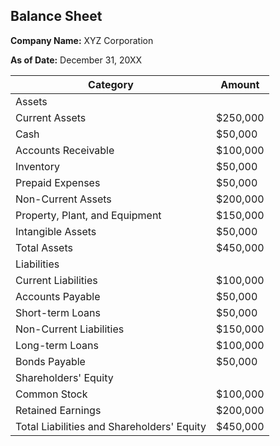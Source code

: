 ## Balance Sheet

**Company Name:** XYZ Corporation

**As of Date:** December 31, 20XX

| Category           | Amount      |
|--------------------|-------------|
| Assets             |             |
| Current Assets     | $250,000    |
| Cash               | $50,000     |
| Accounts Receivable| $100,000    |
| Inventory          | $50,000     |
| Prepaid Expenses   | $50,000     |
| Non-Current Assets | $200,000    |
| Property, Plant, and Equipment | $150,000 |
| Intangible Assets  | $50,000     |
| Total Assets       | $450,000    |
| Liabilities        |             |
| Current Liabilities| $100,000    |
| Accounts Payable   | $50,000     |
| Short-term Loans   | $50,000     |
| Non-Current Liabilities | $150,000 |
| Long-term Loans    | $100,000    |
| Bonds Payable      | $50,000     |
| Shareholders' Equity|           |
| Common Stock       | $100,000    |
| Retained Earnings  | $200,000    |
| Total Liabilities and Shareholders' Equity | $450,000 |